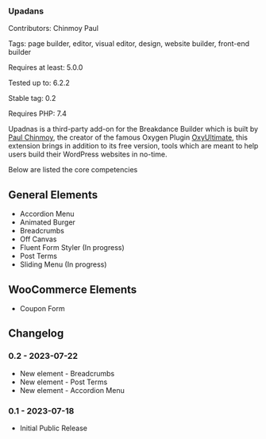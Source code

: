 ### Upadans

Contributors: Chinmoy Paul

Tags: page builder, editor, visual editor, design, website builder, front-end builder

Requires at least: 5.0.0

Tested up to: 6.2.2

Stable tag: 0.2

Requires PHP: 7.4

Upadnas is a third-party add-on for the Breakdance Builder which is built by [Paul Chinmoy](https://paulchinmoy.com), the creator of the famous Oxygen Plugin [OxyUltimate](https://oxyultimate.com/), this extension brings in addition to its free version, tools which are meant to help users build their WordPress websites in no-time.

Below are listed the core competencies

General Elements
----------------
* Accordion Menu
* Animated Burger
* Breadcrumbs
* Off Canvas
* Fluent Form Styler (In progress)
* Post Terms
* Sliding Menu (In progress)

WooCommerce Elements
--------------------
* Coupon Form

## Changelog

### 0.2 - 2023-07-22
* New element - Breadcrumbs
* New element - Post Terms
* New element - Accordion Menu

### 0.1 - 2023-07-18
* Initial Public Release
